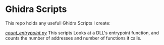 # Ghidra Scripts

This repo holds any usefull Ghidra Scripts I create:

*[count_entrypoint.py](count_entrypoint.py)*
This scripts Looks at a DLL's entrypoint function, and counts the number of addresses
and number of functions it calls.
